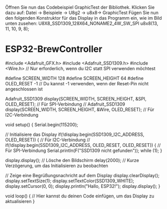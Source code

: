 Öffnen Sie nun das Codebeispiel GraphicTest der Bibliothek.
Klicken Sie dazu auf:
Datei -> Beispiele -> U8g2 -> u8x8-> GraphicTest
Fügen Sie nun den folgenden Konstruktor für das Display in das Programm ein, wie im Bild unten zusehen:
U8X8_SSD1309_128X64_NONAME2_4W_SW_SPI u8x8(13, 11, 10, 9, 8);



# ESP32-BrewController


#include <Adafruit_GFX.h>
#include <Adafruit_SSD1309.h>
#include <Wire.h> // Nur erforderlich, wenn du I2C statt SPI verwenden möchtest

#define SCREEN_WIDTH 128
#define SCREEN_HEIGHT 64
#define OLED_RESET    -1 // Du kannst -1 verwenden, wenn der Reset-Pin nicht angeschlossen ist

Adafruit_SSD1309 display(SCREEN_WIDTH, SCREEN_HEIGHT, &SPI, OLED_RESET); // Für SPI-Verbindung
// Adafruit_SSD1309 display(SCREEN_WIDTH, SCREEN_HEIGHT, &Wire, OLED_RESET); // Für I2C-Verbindung

void setup() {
  Serial.begin(115200);

  // Initialisiere das Display
  if(!display.begin(SSD1309_I2C_ADDRESS, OLED_RESET)) { // Für I2C-Verbindung
  // if(!display.begin(SSD1309_I2C_ADDRESS, OLED_RESET, OLED_RESET)) { // Für SPI-Verbindung
    Serial.println(F("SSD1309 nicht gefunden"));
    while (1);
  }

  display.display(); // Lösche den Bildschirm
  delay(2000); // Kurze Verzögerung, um das Initialisieren zu beobachten

  // Zeige eine Begrüßungsnachricht auf dem Display
  display.clearDisplay();
  display.setTextSize(1);
  display.setTextColor(SSD1309_WHITE);
  display.setCursor(0, 0);
  display.println("Hallo, ESP32!");
  display.display();
}

void loop() {
  // Hier kannst du deinen Code einfügen, um das Display zu aktualisieren
}
